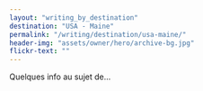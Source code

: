 ```yaml
---
layout: "writing_by_destination"
destination: "USA - Maine"
permalink: "/writing/destination/usa-maine/"
header-img: "assets/owner/hero/archive-bg.jpg"
flickr-text: ""
---
```


Quelques info au sujet de...